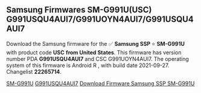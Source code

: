 <h2>Samsung Firmwares SM-G991U(USC) G991USQU4AUI7/G991UOYN4AUI7/G991USQU4AUI7</h2>
Download the Samsung firmware for the ✅ <strong>Samsung SSP </strong> ⭐ <strong>SM-G991U</strong> with product code <strong>USC</strong> <strong> from United States</strong>. This firmware has version number PDA <strong>G991USQU4AUI7</strong> and CSC G991UOYN4AUI7. The operating system of this firmware is Android R , with build date 2021-09-27. Changelist <strong>22265714</strong>.


[SM-G991U](https://samfirm.shop/samsung/model/SM-G991U)
[G991USQU4AUI7](https://samfirm.shop/samsung/pda/G991USQU4AUI7)
[Download Firmware Samsung SSP SM-G991U](https://samfirm.shop/samsung/firmware/459937)
